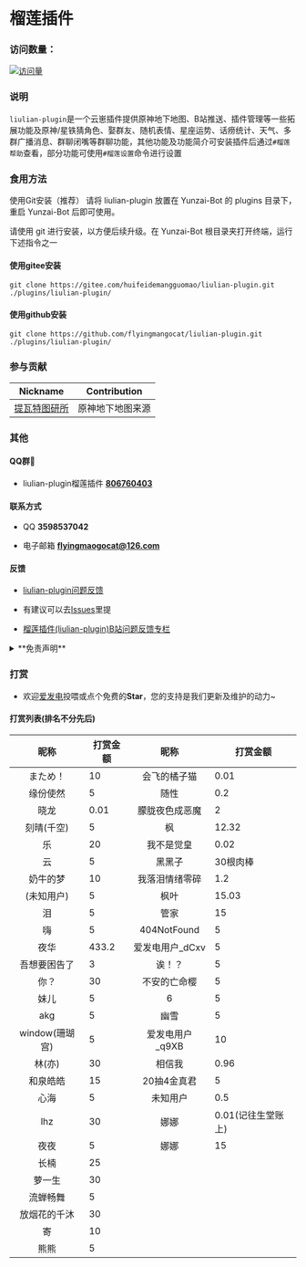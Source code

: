 #  **榴莲插件**  
 
### 访问数量：
[![访问量](https://profile-counter.glitch.me/liulian-plugin/count.svg)](https://gitee.com/huifeidemangguomaocoder/liulian-plugin)

### **说明**
`liulian-plugin`是一个云崽插件提供原神地下地图、B站推送、插件管理等一些拓展功能及原神/星铁猜角色、娶群友、随机表情、星座运势、话痨统计、天气、多群广播消息、群聊闭嘴等群聊功能，其他功能及功能简介可安装插件后通过`#榴莲帮助`查看，部分功能可使用`#榴莲设置`命令进行设置

### **食用方法**

使用Git安装（推荐）
请将 liulian-plugin 放置在 Yunzai-Bot 的 plugins 目录下，重启 Yunzai-Bot 后即可使用。

请使用 git 进行安装，以方便后续升级。在 Yunzai-Bot 根目录夹打开终端，运行下述指令之一 

#### 使用gitee安装
```
git clone https://gitee.com/huifeidemangguomao/liulian-plugin.git ./plugins/liulian-plugin/
``` 

#### 使用github安装 
```
git clone https://github.com/flyingmangocat/liulian-plugin.git ./plugins/liulian-plugin/
```

### **参与贡献**
| Nickname                                                     | Contribution                        |
| :----------------------------------------------------------: | ----------------------------------- |
|[提瓦特图研所](https://m.bilibili.com/space/1872522256?share_from=space&share_medium=android&share_plat=android&share_session_id=246f71fc-347b-4371-b8cf-2e51df9d0572&share_source=COPY&share_tag=s_i&timestamp=1665512676&unique_k=nXaICOt) | 原神地下地图来源 |

### **其他**

#### QQ群🌾

* liulian-plugin榴莲插件   **[806760403](http://qm.qq.com/cgi-bin/qm/qr?_wv=1027&k=sbYoEYRgwMkO66UsD1RIjyQMys1SSFsn&authKey=LWGw08%2BP0EQepYtZ19T3gRYEbTiV0YeodQTcthEmNdIHnxID%2BT9TTYnYuSGKTjqm&noverify=0&group_code=806760403)**

#### 联系方式
 
* QQ **3598537042**
 
* 电子邮箱 **flyingmaogocat@126.com**

#### **反馈**

* [liulian-plugin问题反馈](https://pd.qq.com/s/ewii86r08)

* 有建议可以去[Issues](https://gitee.com/huifeidemangguomao/liulian-plugin/issues)里提

* [榴莲插件(liulian-plugin)B站问题反馈专栏](https://b23.tv/GecaEsK)
 
<details><summary>**免责声明**</summary>

* 本插件及云崽禁止**任何形式**的商用和违法用途，仅供小范围使用和学习，如违反相关规定，后果自负

* 插件内部分内容已获取相关作者授权，禁止在未授权的情况下使用，本插件内所有内容禁止以任何形式用以冒充、反串、水军、侵犯他人权益、无底线粉丝行为、诈骗等不正当用途，如违反相关规定插件作者有权追究

* 已授权内容需要按照要求标明作者出处等，并禁止任何形式的商业或违法用途，如违反授权相关要求，本插件作者及内容相关作者有权追究责任

* 本插件的图片与其他素材均来自于网络，仅供交流学习使用，如有侵权请联系，会立即删除

</details> 
  
### **打赏**

* 欢迎[爱发电](https://afdian.net/a/huifeidemangguomao)投喂或点个免费的**Star**，您的支持是我们更新及维护的动力~

#### **打赏列表**(排名不分先后)
| 昵称          | 打赏金额         | 昵称          | 打赏金额          |
| :------------: | --------- | :------------: | --------- | 
|まため！| 10 |会飞的橘子猫 |0.01 |
|缘份使然 | 5 |随性 |0.2 |
|晓龙 |0.01 |朦胧夜色成恶魔 |2 |
|刻晴(千空) |5 |枫 |12.32 |
|乐 |20 |我不是觉皇 |0.02 |
|云 |5 |黑黑子 |30根肉棒 |
|奶牛的梦 |10 |我落泪情绪零碎 |1.2 |
|(未知用户) |5 |枫叶 |15.03 |
|泪 |5 |管家 |15 |
|嗨 |5 |404NotFound |5 |
|夜华 |433.2 |爱发电用户_dCxv |5 | 
|吾想要困告了 |3 |诶！？ |5 |
|你？ |30 |不安的亡命樱 |5 |
|妹儿 |5 |6 |5 |
|akg |5 |幽雪 |5 |
|window(珊瑚宫) |5 |爱发电用户_q9XB |10 |
|林(亦) |30 |相信我 |0.96 |
|和泉皓皓 |15 |20抽4金真君 |5 |
|心海 |5 |未知用户 |0.5 |
|lhz |30 |娜娜 |0.01(记往生堂账上) |
|夜夜 |5 |娜娜 |15 |
|长楠 |25 |
|萝一生 |30 |
|流蝉畅舞 |5 |
|放烟花的千沐 |30 |
|寄 |10 |
|熊熊 |5 |